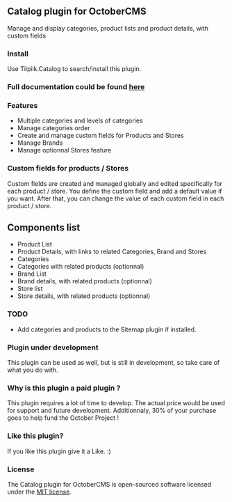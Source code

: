 ## Catalog plugin for OctoberCMS
Manage and display categories, product lists and product details, with custom fields

### Install
Use Tiipiik.Catalog to search/install this plugin.

### Full documentation could be found [here](http://octobercms-catalog.yohann-decharraud.com/)

### Features
* Multiple categories and levels of categories
* Manage categories order
* Create and manage custom fields for Products and Stores
* Manage Brands
* Manage optionnal Stores feature

### Custom fields for products / Stores
Custom fields are created and managed globally and edited specifically for each product / store. You define the custom field and add a default value if you want. After that, you can change the value of each custom field in each product / store.

## Components list

* Product List
* Product Details, with links to related Categories, Brand and Stores
* Categories
* Categories with related products (optionnal)
* Brand List
* Brand details, with related products (optionnal)
* Store list
* Store details, with related products (optionnal)

### TODO
* Add categories and products to the Sitemap plugin if installed.

### Plugin under development
This plugin can be used as well, but is still in development, so take care of what you do with.

### Why is this plugin a paid plugin ?
This plugin requires a lot of time to develop. The actual price would be used for support and future development.
Additionnaly, 30% of your purchase goes to help fund the October Project !

### Like this plugin?
If you like this plugin give it a Like. :)

### License
The Catalog plugin for OctoberCMS is open-sourced software licensed under the [MIT license](http://opensource.org/licenses/MIT).